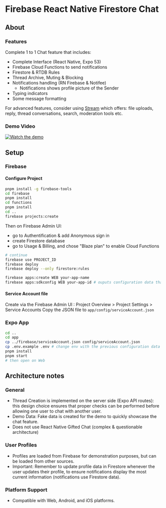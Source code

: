 #  Firebase React Native Firestore Chat

## About

### Features
Complete 1 to 1 Chat feature that includes:
- Complete Interface (React Native, Expo 53)
- Firebase Cloud Functions to send notifications
- Firestore & RTDB Rules
- Thread Archive, Muting & Blocking
- Notifications handling (RN Firebase & Notifee)
  + Notifications shows profile picture of the Sender
- Typing indicators
- Some message formatting


For advanced features, consider using [Stream](https://getstream.io/chat/) which offers: file uploads, reply, thread conversations, search, moderation tools etc.

### Demo Video

[![Watch the demo](https://img.youtube.com/vi/97LyX8lZA4w/0.jpg)](https://youtu.be/97LyX8lZA4w)

## Setup 

### Firebase

#### Configure Project
```bash
pnpm install -g firebase-tools
cd firebase
pnpm install
cd functions
pnpm install
cd ..
firebase projects:create
```
Then on Firebase Admin UI:
- go to Authentification &  add Anonymous sign in
- create Firestore database
- go to Usage & Billing, and chose "Blaze plan" to enable Cloud Functions

```bash
# continue
firebase use PROJECT_ID
firebase deploy
firebase deploy --only firestore:rules

firebase apps:create WEB your-app-name
firebase apps:sdkconfig WEB your-app-id # ouputs configuration data that we will later in env file
```

#### Service Account file

Create via the Firebase Admin UI : Project Overview > Project Settings > Service Accounts
Copy the JSON file to `app/config/serviceAccount.json`

### Expo App

```bash
cd ..
cd app
cp ../firebase/serviceAccount.json config/serviceAccount.json
cp .env.example .env # change env with the previous configuration data
pnpm install
pnpm start 
# then open on Web
```

## Architecture notes

### General

- Thread Creation is implemented on the server side (Expo API routes): this design choice ensures that proper checks can be performed before allowing one user to chat with another user.
- Demo Data: Fake data is created for the demo to quickly showcase the chat feature.
- Does not use React Native Gifted Chat (complex & questionable architecture)

### User Profiles

- Profiles are loaded from Firebase for demonstration purposes, but can be loaded from other sources.
- Important: Remember to update profile data in Firestore whenever the user updates their profile, to ensure notifications display the most current information (notifications use Firestore data).

### Platform Support

- Compatible with Web, Android, and iOS platforms.
